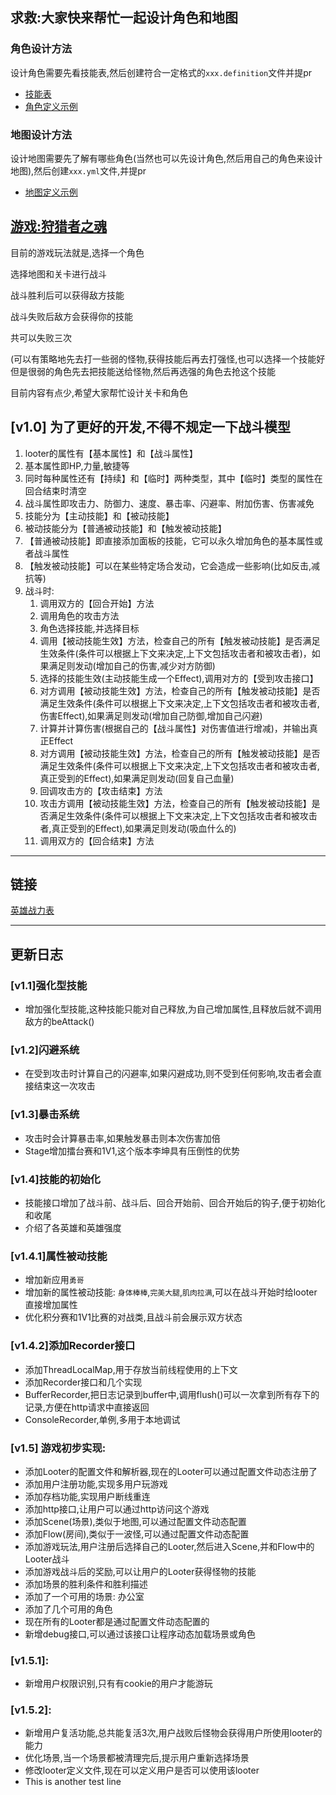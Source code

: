 ## 求救:大家快来帮忙一起设计角色和地图
### 角色设计方法
设计角色需要先看技能表,然后创建符合一定格式的`xxx.definition`文件并提pr
- [技能表](src/main/java/com/nikfce/action/skill/README.MD)
- [角色定义示例](src/main/resources/looter/looter.definition)

### 地图设计方法
设计地图需要先了解有哪些角色(当然也可以先设计角色,然后用自己的角色来设计地图),然后创建`xxx.yml`文件,并提pr
- [地图定义示例](src/main/resources/scene/sample.yml)

## [游戏:狩猎者之魂](http://nikfce.com:8101/?_blank)
目前的游戏玩法就是,选择一个角色

选择地图和关卡进行战斗

战斗胜利后可以获得敌方技能

战斗失败后敌方会获得你的技能

共可以失败三次

(可以有策略地先去打一些弱的怪物,获得技能后再去打强怪,也可以选择一个技能好但是很弱的角色先去把技能送给怪物,然后再选强的角色去抢这个技能

目前内容有点少,希望大家帮忙设计关卡和角色

## [v1.0] 为了更好的开发,不得不规定一下战斗模型
1. looter的属性有【基本属性】和【战斗属性】
2. 基本属性即HP,力量,敏捷等
3. 同时每种属性还有【持续】和【临时】两种类型，其中【临时】类型的属性在回合结束时清空
4. 战斗属性即攻击力、防御力、速度、暴击率、闪避率、附加伤害、伤害减免
5. 技能分为【主动技能】和【被动技能】
6. 被动技能分为【普通被动技能】和【触发被动技能】
7. 【普通被动技能】即直接添加面板的技能，它可以永久增加角色的基本属性或者战斗属性
8. 【触发被动技能】可以在某些特定场合发动，它会造成一些影响(比如反击,减抗等)
9. 战斗时:
   1. 调用双方的【回合开始】方法
   2. 调用角色的攻击方法
   3. 角色选择技能,并选择目标
   4. 调用【被动技能生效】方法，检查自己的所有【触发被动技能】是否满足生效条件(条件可以根据上下文来决定,上下文包括攻击者和被攻击者)，如果满足则发动(增加自己的伤害,减少对方防御)
   5. 选择的技能生效(主动技能生成一个Effect),调用对方的【受到攻击接口】
   6. 对方调用【被动技能生效】方法，检查自己的所有【触发被动技能】是否满足生效条件(条件可以根据上下文来决定,上下文包括攻击者和被攻击者,伤害Effect),如果满足则发动(增加自己防御,增加自己闪避)
   7. 计算并计算伤害(根据自己的【战斗属性】对伤害值进行增减)，并输出真正Effect
   8. 对方调用【被动技能生效】方法，检查自己的所有【触发被动技能】是否满足生效条件(条件可以根据上下文来决定,上下文包括攻击者和被攻击者,真正受到的Effect),如果满足则发动(回复自己血量)
   9. 回调攻击方的【攻击结束】方法
   10. 攻击方调用【被动技能生效】方法，检查自己的所有【触发被动技能】是否满足生效条件(条件可以根据上下文来决定,上下文包括攻击者和被攻击者,真正受到的Effect),如果满足则发动(吸血什么的)
   11. 调用双方的【回合结束】方法

---

## 链接

[英雄战力表](src/main/java/com/nikfce/role/hero/README.MD)


---
## 更新日志

### [v1.1]强化型技能

- 增加强化型技能,这种技能只能对自己释放,为自己增加属性,且释放后就不调用敌方的beAttack()


### [v1.2]闪避系统

- 在受到攻击时计算自己的闪避率,如果闪避成功,则不受到任何影响,攻击者会直接结束这一次攻击


### [v1.3]暴击系统

- 攻击时会计算暴击率,如果触发暴击则本次伤害加倍
- Stage增加擂台赛和1V1,这个版本李坤具有压倒性的优势


### [v1.4]技能的初始化

- 技能接口增加了战斗前、战斗后、回合开始前、回合开始后的钩子,便于初始化和收尾
- 介绍了各英雄和英雄强度

### [v1.4.1]属性被动技能

- 增加新应用`勇哥`
- 增加新的属性被动技能: `身体棒棒`,`完美大腿`,`肌肉拉满`,可以在战斗开始时给looter直接增加属性
- 优化积分赛和1V1比赛的对战类,且战斗前会展示双方状态

### [v1.4.2]添加Recorder接口

- 添加ThreadLocalMap,用于存放当前线程使用的上下文
- 添加Recorder接口和几个实现
- BufferRecorder,把日志记录到buffer中,调用flush()可以一次拿到所有存下的记录,方便在http请求中直接返回
- ConsoleRecorder,单例,多用于本地调试

### [v1.5] 游戏初步实现:

- 添加Looter的配置文件和解析器,现在的Looter可以通过配置文件动态注册了
- 添加用户注册功能,实现多用户玩游戏
- 添加存档功能,实现用户断线重连
- 添加http接口,让用户可以通过http访问这个游戏
- 添加Scene(场景),类似于地图,可以通过配置文件动态配置
- 添加Flow(房间),类似于一波怪,可以通过配置文件动态配置
- 添加游戏玩法,用户注册后选择自己的Looter,然后进入Scene,并和Flow中的Looter战斗
- 添加游戏战斗后的奖励,可以让用户的Looter获得怪物的技能
- 添加场景的胜利条件和胜利描述
- 添加了一个可用的场景: 办公室
- 添加了几个可用的角色
- 现在所有的Looter都是通过配置文件动态配置的
- 新增debug接口,可以通过该接口让程序动态加载场景或角色


### [v1.5.1]:

- 新增用户权限识别,只有有cookie的用户才能游玩


### [v1.5.2]:

- 新增用户复活功能,总共能复活3次,用户战败后怪物会获得用户所使用looter的能力
- 优化场景,当一个场景都被清理完后,提示用户重新选择场景
- 修改looter定义文件,现在可以定义用户是否可以使用该looter
- This is another test line